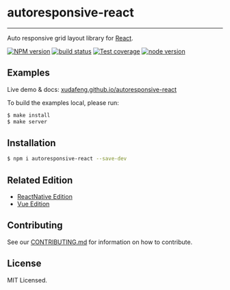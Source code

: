 # autoresponsive-react

---

Auto responsive grid layout library for [React](http://facebook.github.io/react/index.html).

[![NPM version][npm-image]][npm-url]
[![build status][travis-image]][travis-url]
[![Test coverage][coveralls-image]][coveralls-url]
[![node version][node-image]][node-url]

[npm-image]: http://img.shields.io/npm/v/autoresponsive-react.svg?style=flat-square
[npm-url]: http://npmjs.org/package/autoresponsive-react
[travis-image]: https://img.shields.io/travis/xudafeng/autoresponsive-react.svg?style=flat-square
[travis-url]: https://travis-ci.org/xudafeng/autoresponsive-react
[coveralls-image]: https://img.shields.io/coveralls/xudafeng/autoresponsive-react.svg?style=flat-square
[coveralls-url]: https://coveralls.io/r/xudafeng/autoresponsive-react?branch=master
[node-image]: https://img.shields.io/badge/node.js-%3E=7-green.svg?style=flat-square
[node-url]: http://nodejs.org/download/

## Examples

Live demo & docs: [xudafeng.github.io/autoresponsive-react](https://xudafeng.github.io/autoresponsive-react/)

To build the examples local, please run:

```bash
$ make install
$ make server
```

## Installation

```bash
$ npm i autoresponsive-react --save-dev
```

## Related Edition

- [ReactNative Edition](//github.com/xudafeng/autoresponsive-react-native)
- [Vue Edition](//github.com/xudafeng/autoresponsive-vue)

## Contributing

See our [CONTRIBUTING.md](./CONTRIBUTING.md) for information on how to contribute.

## License

MIT Licensed.
